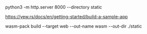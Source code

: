 python3 -m http.server 8000 --directory static

https://yew.rs/docs/en/getting-started/build-a-sample-app

wasm-pack build --target web --out-name wasm --out-dir ./static

